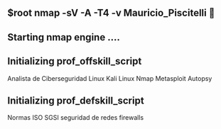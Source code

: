## $root nmap -sV -A -T4 -v Mauricio_Piscitelli 👋
## Starting nmap engine ....
## Initializing prof_offskill_script
Analista de Ciberseguridad 
Linux
Kali Linux
Nmap
Metasploit
Autopsy
## Initializing prof_defskill_script
Normas ISO 
SGSI
seguridad de redes
firewalls

<!--
**dething/dething** is a ✨ _special_ ✨ repository because its `README.md` (this file) appears on your GitHub profile.

Here are some ideas to get you started:

- 🔭 I’m currently working on ...
- 🌱 I’m currently learning ...
- 👯 I’m looking to collaborate on ...
- 🤔 I’m looking for help with ...
- 💬 Ask me about ...
- 📫 How to reach me: ...
- 😄 Pronouns: ...
- ⚡ Fun fact: ...
-->
